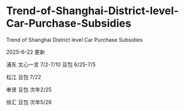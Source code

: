 # Trend-of-Shanghai-District-level-Car-Purchase-Subsidies
Trend of Shanghai District level Car Purchase Subsidies

2025-6-22 更新

浦东    文心一言 7/2-7/10
          豆包  6/25-7/5
          
松江    豆包  7/22

奉贤    豆包  次年2/25

徐汇    豆包  次年5/26
